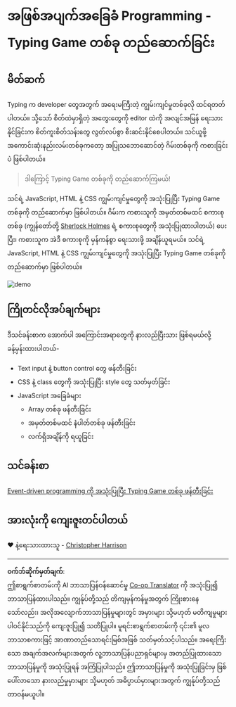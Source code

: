 <!--
CO_OP_TRANSLATOR_METADATA:
{
  "original_hash": "957547b822c40042e07d591c4fbfde4f",
  "translation_date": "2025-08-27T22:43:19+00:00",
  "source_file": "4-typing-game/README.md",
  "language_code": "my"
}
-->
# အဖြစ်အပျက်အခြေခံ Programming - Typing Game တစ်ခု တည်ဆောက်ခြင်း

## မိတ်ဆက်

Typing က developer တွေအတွက် အရေးမကြီးတဲ့ ကျွမ်းကျင်မှုတစ်ခုလို ထင်ရတတ်ပါတယ်။ သို့သော် စိတ်ထဲမှာရှိတဲ့ အတွေးတွေကို editor ထဲကို အလျင်အမြန် ရေးသားနိုင်ခြင်းက စိတ်ကူးစိတ်သန်းတွေ လွတ်လပ်စွာ စီးဆင်းနိုင်စေပါတယ်။ သင်ယူဖို့ အကောင်းဆုံးနည်းလမ်းတစ်ခုကတော့ အပြုသဘောဆောင်တဲ့ ဂိမ်းတစ်ခုကို ကစားခြင်းပဲ ဖြစ်ပါတယ်။

> ဒါကြောင့် Typing Game တစ်ခုကို တည်ဆောက်ကြမယ်!

သင်ရဲ့ JavaScript, HTML နဲ့ CSS ကျွမ်းကျင်မှုတွေကို အသုံးပြုပြီး Typing Game တစ်ခုကို တည်ဆောက်မှာ ဖြစ်ပါတယ်။ ဂိမ်းက ကစားသူကို အမှတ်တစ်မထင် စကားစုတစ်ခု (ကျွန်တော်တို့ [Sherlock Holmes](https://en.wikipedia.org/wiki/Sherlock_Holmes) ရဲ့ စကားစုတွေကို အသုံးပြုထားပါတယ်) ပေးပြီး၊ ကစားသူက အဲဒီ စကားစုကို မှန်ကန်စွာ ရေးသားဖို့ အချိန်ယူရမယ်။ သင်ရဲ့ JavaScript, HTML နဲ့ CSS ကျွမ်းကျင်မှုတွေကို အသုံးပြုပြီး Typing Game တစ်ခုကို တည်ဆောက်မှာ ဖြစ်ပါတယ်။

![demo](../../../4-typing-game/images/demo.gif)

## ကြိုတင်လိုအပ်ချက်များ

ဒီသင်ခန်းစာက အောက်ပါ အကြောင်းအရာတွေကို နားလည်ပြီးသား ဖြစ်ရမယ်လို့ ခန့်မှန်းထားပါတယ်-

- Text input နဲ့ button control တွေ ဖန်တီးခြင်း
- CSS နဲ့ class တွေကို အသုံးပြုပြီး style တွေ သတ်မှတ်ခြင်း
- JavaScript အခြေခံများ
  - Array တစ်ခု ဖန်တီးခြင်း
  - အမှတ်တစ်မထင် နံပါတ်တစ်ခု ဖန်တီးခြင်း
  - လက်ရှိအချိန်ကို ရယူခြင်း

## သင်ခန်းစာ

[Event-driven programming ကို အသုံးပြုပြီး Typing Game တစ်ခု ဖန်တီးခြင်း](./typing-game/README.md)

## အားလုံးကို ကျေးဇူးတင်ပါတယ်

♥️ နဲ့ရေးသားထားသူ - [Christopher Harrison](http://www.twitter.com/geektrainer)

---

**ဝက်ဘ်ဆိုက်မှတ်ချက်**:  
ဤစာရွက်စာတမ်းကို AI ဘာသာပြန်ဝန်ဆောင်မှု [Co-op Translator](https://github.com/Azure/co-op-translator) ကို အသုံးပြု၍ ဘာသာပြန်ထားပါသည်။ ကျွန်ုပ်တို့သည် တိကျမှန်ကန်မှုအတွက် ကြိုးစားနေသော်လည်း၊ အလိုအလျောက်ဘာသာပြန်မှုများတွင် အမှားများ သို့မဟုတ် မတိကျမှုများ ပါဝင်နိုင်သည်ကို ကျေးဇူးပြု၍ သတိပြုပါ။ မူရင်းစာရွက်စာတမ်းကို ၎င်း၏ မူလဘာသာစကားဖြင့် အာဏာတည်သောရင်းမြစ်အဖြစ် သတ်မှတ်သင့်ပါသည်။ အရေးကြီးသော အချက်အလက်များအတွက် လူ့ဘာသာပြန်ပညာရှင်များမှ အတည်ပြုထားသော ဘာသာပြန်မှုကို အသုံးပြုရန် အကြံပြုပါသည်။ ဤဘာသာပြန်မှုကို အသုံးပြုခြင်းမှ ဖြစ်ပေါ်လာသော နားလည်မှုမှားများ သို့မဟုတ် အဓိပ္ပာယ်မှားများအတွက် ကျွန်ုပ်တို့သည် တာဝန်မယူပါ။